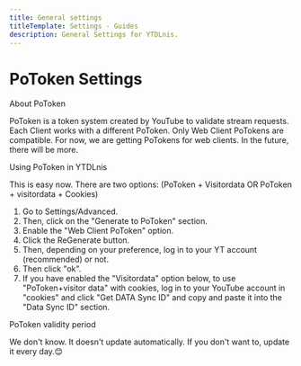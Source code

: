 ```yaml
---
title: General settings
titleTemplate: Settings - Guides
description: General Settings for YTDLnis.
---
```


# PoToken Settings

About PoToken

PoToken is a token system created by YouTube to validate stream requests. Each Client works with a different PoToken. Only Web Client PoTokens are compatible. For now, we are getting PoTokens for web clients. In the future, there will be more.

Using PoToken in YTDLnis

This is easy now. There are two options: (PoToken + Visitordata OR PoToken + visitordata + Cookies)

1. Go to Settings/Advanced. 
2. Then, click on the "Generate to PoToken" section. 
3. Enable the "Web Client PoToken" option. 
4. Click the ReGenerate button. 
5. Then, depending on your preference, log in to your YT account (recommended) or not. 
6. Then click "ok". 
7. If you have enabled the "Visitordata" option below, to use "PoToken+visitor data" with cookies, log in to your YouTube account in "cookies" and click "Get DATA Sync ID" and copy and paste it into the "Data Sync ID" section.

PoToken validity period

We don't know. It doesn't update automatically. If you don't want to, update it every day.😊
